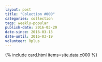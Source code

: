 ```yaml
---
layout: post
title: "Colection #000"
categories: collection
tags: weekly-popular
publish-date: 2016-03-29
date-since: 2016-03-13
date-until: 2016-03-19
volunteer: Rplus
---
```


{% include card.html items=site.data.c000 %}
